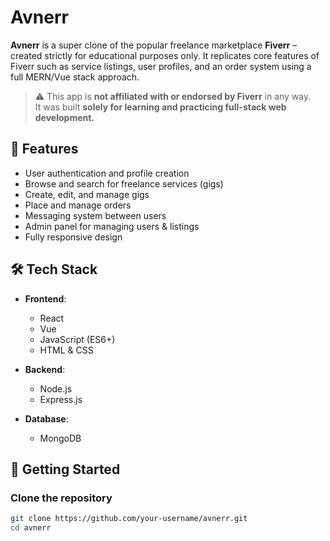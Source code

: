 # Avnerr

**Avnerr** is a super clone of the popular freelance marketplace **Fiverr** – created strictly for educational purposes only. It replicates core features of Fiverr such as service listings, user profiles, and an order system using a full MERN/Vue stack approach.

> ⚠️ This app is **not affiliated with or endorsed by Fiverr** in any way.  
> It was built **solely for learning and practicing full-stack web development.**

## 🌟 Features

- User authentication and profile creation  
- Browse and search for freelance services (gigs)  
- Create, edit, and manage gigs  
- Place and manage orders  
- Messaging system between users  
- Admin panel for managing users & listings  
- Fully responsive design

## 🛠️ Tech Stack

- **Frontend**:  
  - React  
  - Vue  
  - JavaScript (ES6+)  
  - HTML & CSS  

- **Backend**:  
  - Node.js  
  - Express.js  

- **Database**:  
  - MongoDB  

## 🚀 Getting Started

### Clone the repository

```bash
git clone https://github.com/your-username/avnerr.git
cd avnerr
